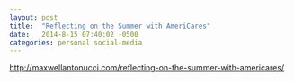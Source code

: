 ```yaml
---
layout: post
title:  "Reflecting on the Summer with AmeriCares"
date:   2014-8-15 07:40:02 -0500
categories: personal social-media
---
```



http://maxwellantonucci.com/reflecting-on-the-summer-with-americares/